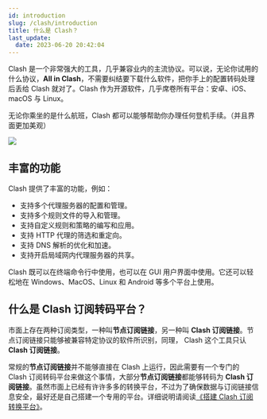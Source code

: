 ```yaml
---
id: introduction
slug: /clash/introduction
title: 什么是 Clash？
last_update:
  date: 2023-06-20 20:42:04
---
```


Clash 是一个非常强大的工具，几乎兼容业内的主流协议。可以说，无论你试用的什么协议，**All in Clash**，不需要纠结要下载什么软件，把你手上的配置转码处理后丢给 Clash 就对了。Clash 作为开源软件，几乎席卷所有平台：安卓、iOS、macOS 与 Linux。

无论你乘坐的是什么航班，Clash 都可以能够帮助你办理任何登机手续。（并且界面更加美观）

![](https://one.offshoreview.xyz/docu-work/b1f97cc673f049dadfffb85af16a354b.png)

## 丰富的功能

Clash 提供了丰富的功能，例如：

- 支持多个代理服务器的配置和管理。
- 支持多个规则文件的导入和管理。
- 支持自定义规则和策略的编写和应用。
- 支持 HTTP 代理的筛选和重定向。
- 支持 DNS 解析的优化和加速。
- 支持开启局域网内代理服务器的共享。

Clash 既可以在终端命令行中使用，也可以在 GUI 用户界面中使用。它还可以轻松地在 Windows、MacOS、Linux 和 Android 等多个平台上使用。

## 什么是 Clash 订阅转码平台？

市面上存在两种订阅类型，一种叫**节点订阅链接**，另一种叫 **Clash 订阅链接**。节点订阅链接只能够被兼容特定协议的软件所识别，同理， Clash 这个工具只认 **Clash 订阅链接**。

常规的**节点订阅链接**并不能够直接在 Clash 上运行，因此需要有一个专门的 Clash 订阅转码平台来做这个事情，大部分**节点订阅链接**都能够转码为 **Clash 订阅链接**。虽然市面上已经有许许多多的转换平台，不过为了确保数据与订阅链接信息安全，最好还是自己搭建一个专用的平台。详细说明请阅读[《搭建 Clash 订阅转换平台》](/clash/setting-up-clash-front-end-dashboard)。









